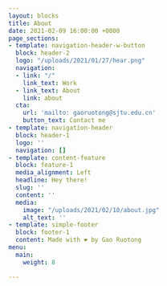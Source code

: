 ```yaml
---
layout: blocks
title: About
date: 2021-02-09 16:00:00 +0000
page_sections:
- template: navigation-header-w-button
  block: header-2
  logo: "/uploads/2021/01/27/hear.png"
  navigation:
  - link: "/"
    link_text: Work
  - link_text: About
    link: about
  cta:
    url: 'mailto: gaoruotong@sjtu.edu.cn'
    button_text: Contact me
- template: navigation-header
  block: header-1
  logo: ''
  navigation: []
- template: content-feature
  block: feature-1
  media_alignment: Left
  headline: Hey there!
  slug: ''
  content: ''
  media:
    image: "/uploads/2021/02/10/about.jpg"
    alt_text: ''
- template: simple-footer
  block: footer-1
  content: Made with ❤︎ by Gao Ruotong
menu:
  main:
    weight: 8

---
```

